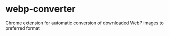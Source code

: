 # webp-converter
Chrome extension for automatic conversion of downloaded WebP images to preferred format
